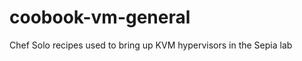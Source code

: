 coobook-vm-general
=============

Chef Solo recipes used to bring up KVM hypervisors in the Sepia lab
